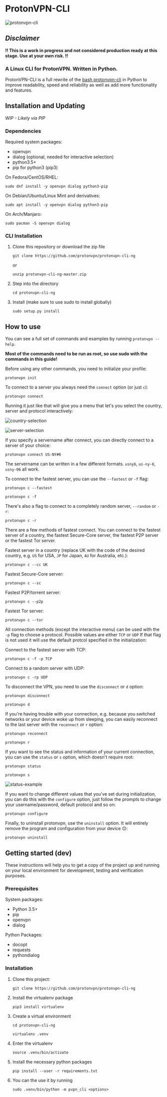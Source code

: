 # ProtonVPN-CLI

![protonvpn-cli](https://i.imgur.com/tDrwkX5l.png)

## *Disclaimer*

**!! This is a work in progress and not considered production ready at this stage. Use at your own risk. !!**

### A Linux CLI for ProtonVPN. Written in Python.

ProtonVPN-CLI is a full rewrite of the [bash protonvpn-cli](https://github.com/ProtonVPN/protonvpn-cli/blob/master/protonvpn-cli.sh) in Python to improve readability, speed and reliability as well as add more functionality and features.

## Installation and Updating

*WIP - Likely via PIP*

### Dependencies

Required system packages:

* openvpn
* dialog (optional, needed for interactive selection)
* python3.5+
* pip for python3 (pip3)

On Fedora/CentOS/RHEL:

`sudo dnf install -y openvpn dialog python3-pip`

On Debian/Ubuntu/Linux Mint and derivatives:

`sudo apt install -y openvpn dialog python3-pip`

On Arch/Manjaro:

`sudo pacman -S openvpn dialog`

### CLI Installation

1. Clone this repository or download the zip file

    `git clone https://github.com/protonvpn/protonvpn-cli-ng`

    or

    `unzip protonvpn-cli-ng-master.zip`

2. Step into the directory
   
   `cd protonvpn-cli-ng`

3. Install (make sure to use sudo to install globally)

    `sudo setup.py install`

## How to use

You can see a full set of commands and examples by running `protonvpn --help`.

**Most of the commands need to be run as root, so use sudo with the commands in this guide!**

Before using any other commands, you need to initialize your profile:

`protonvpn init`

To connect to a server you always need the `connect` option (or just `c`):

`protonvpn connect`

Running it just like that will give you a menu that let's you select the country, server and protocol interactively:

![country-selection](https://i.imgur.com/7WGmwbN.png)

![server-selection](https://i.imgur.com/jbXP43z.png)

If you specify a servername after connect, you can directly connect to a server of your choice:

`protonvpn connect US-NY#6`

The servername can be written in a few different formats. `usny6`, `us-ny-6`, `usny-06` all work.

To connect to the fastest server, you can use the `--fastest` or `-f` flag:

`protonvpn c --fastest`

`protonvpn c -f`

There's also a flag to connect to a completely random server, `--random` or `-r`:

`protonvpn c -r`

There are a few methods of fastest connect. You can connect to the fastest server of a country, the fastest Secure-Core server, the fastest P2P server or the fastest Tor server.

Fastest server in a country (replace UK with the code of the desired country, e.g. `US` for USA, `JP` for Japan, `AU` for Australia, etc.):

`protonvpn c --cc UK`

Fastest Secure-Core server:

`protonvpn c --sc`

Fastest P2P/torrent server:

`protonvpn c --p2p`

Fastest Tor server:

`protonvpn c --tor`

All connection methods (except the interactive menu) can be used with the `-p` flag to choose a protocol. Possible values are either `TCP` or `UDP` If that flag is not used it will use the default protcol specified in the initialization:

Connect to the fastest server with TCP:

`protonvpn c -f -p TCP`

Connect to a random server with UDP:

`protonvpn c -rp UDP`

To disconnect the VPN, you need to use the `disconnect` or `d` option:

`protonvpn disconnect`

`protonvpn d`

If you're having trouble with your connection, e.g. because you switched networks or your device woke up from sleeping, you can easily reconnect to the last server with the `reconnect` or `r` option:

`protonvpn reconnect`

`protonvpn r`

If you want to see the status and information of your current connection, you can use the `status` or `s` option, which doesn't require root:

`protonvpn status`

`protonvpn s`

![status-example](https://i.imgur.com/RBUG2C3.png)

If you want to change different values that you've set during initialization, you can do this with the `configure` option, just follow the prompts to change your username/password, default protocol and so on:

`protonvpn configure`

Finally, to uninstall protonvpn, use the `uninstall` option. It will entirely remove the program and configuration from your device 😔:

`protonvpn uninstall`


## Getting started (dev)

These instructions will help you to get a copy of the project up and running on your local environment for development, testing and verification purposes.

### Prerequisites

System packages:

* Python 3.5+
* pip
* openvpn
* dialog

Python Packages:

* docopt
* requests
* pythondialog

### Installation

1. Clone this project:

    `git clone https://github.com/protonvpn/protonvpn-cli-ng`

2. Install the virtualenv package

    `pip3 install virtualenv`

3. Create a virtual environment

    `cd protonvpn-cli-ng`
    
    `virtualenv .venv`

4. Enter the virtualenv

    `source .venv/bin/activate`

5. Install the necessary python packages

    `pip install --user -r requirements.txt`

6. You can the use it by running
    
    `sudo .venv/bin/python -m pvpn_cli <options>`
